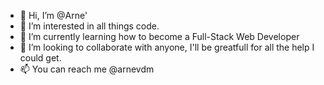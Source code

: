 - 👋 Hi, I’m @Arne'
- 👀 I’m interested in all things code.
- 🌱 I’m currently learning how to become a Full-Stack Web Developer
- 💞️ I’m looking to collaborate with anyone, I'll be greatfull for all the help I could get. 
- 📫 You can reach me @arnevdm

<!---
Vanimus/Vanimus is a ✨ special ✨ repository because its `README.md` (this file) appears on your GitHub profile.
You can click the Preview link to take a look at your changes.
--->
